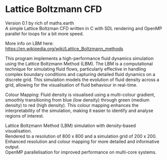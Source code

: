 # Lattice Boltzmann CFD
Version 0.1 by rich of maths.earth  
A simple Lattice Boltzman CFD written in C with SDL rendering and OpenMP parallel for loops for a bit more speed.

More info on LBM here: https://en.wikipedia.org/wiki/Lattice_Boltzmann_methods

This program implements a high-performance fluid dynamics simulation using the Lattice Boltzmann Method (LBM). The LBM is a computational technique for simulating fluid flows, particularly effective in handling complex boundary conditions and capturing detailed fluid dynamics on a discrete grid. This simulation models the evolution of fluid density across a grid, allowing for the visualisation of fluid behaviour in real-time.

Colour Mapping: Fluid density is visualised using a multi-colour gradient, smoothly transitioning from blue (low density) through green (medium density) to red (high density). This colour mapping enhances the interpretability of the simulation, making it easier to identify and analyse regions of interest.

Lattice Boltzmann Method (LBM) simulation with density-based visualisation.  
Rendered to a resolution of 800 x 800 and a simulation grid of 200 x 200.  
Enhanced resolution and colour mapping for more detailed and informative output.  
OpenMP parallelisation for improved performance on multi-core systems.  

